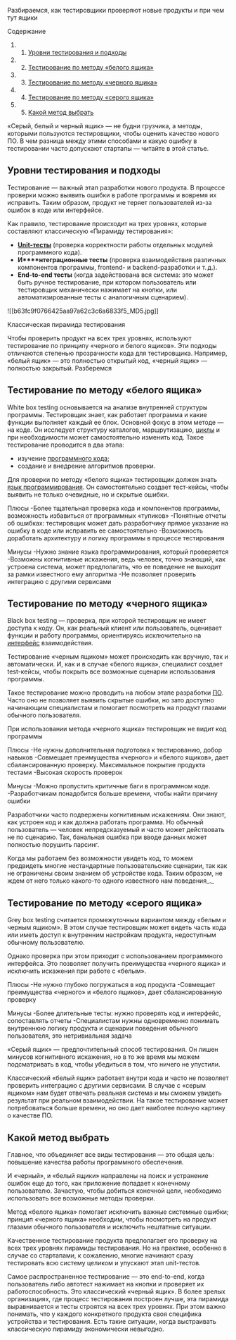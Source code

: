 Разбираемся, как тестировщики проверяют новые продукты и при чем тут ящики

Содержание

1. 1. [Уровни тестирования и подходы](https://blog.skillfactory.ru/metodi-chernogo-belogo-serogo-yashikov/#уровни-тестирования-и-подходы)
2. 2. [Тестирование по методу «белого ящика»](https://blog.skillfactory.ru/metodi-chernogo-belogo-serogo-yashikov/#тестирование-по-методу-белого-ящика) 
3. 3. [Тестирование по методу «черного ящика»](https://blog.skillfactory.ru/metodi-chernogo-belogo-serogo-yashikov/#тестирование-по-методу-черного-ящика) 
4. 4. [Тестирование по методу «серого ящика»](https://blog.skillfactory.ru/metodi-chernogo-belogo-serogo-yashikov/#тестирование-по-методу-серого-ящика) 
5. 5. [Какой метод выбрать](https://blog.skillfactory.ru/metodi-chernogo-belogo-serogo-yashikov/#какой-метод-выбрать)

«Серый, белый и черный ящик» — не будни грузчика, а методы, которыми пользуются тестировщики, чтобы оценить качество нового ПО. В чем разница между этими способами и какую ошибку в тестировании часто допускают стартапы — читайте в этой статье.

## Уровни тестирования и подходы

Тестирование — важный этап разработки нового продукта. В процессе проверки можно выявить ошибки в работе программы и вовремя их исправить. Таким образом, продукт не теряет пользователей из-за ошибок в коде или интерфейсе.

Как правило, тестирование происходит на трех уровнях, которые составляют классическую «Пирамиду тестирования»:

- [**Unit-тесты**](https://blog.skillfactory.ru/glossary/unit-testirovanie/) (проверка корректности работы отдельных модулей программного кода).
- **И****нтеграционные тесты** (проверка взаимодействия различных компонентов программы, frontend- и backend-разработки и т. д.).
- **End-to-end тесты** (когда задействована вся система: это может быть ручное тестирование, при котором пользователь или тестировщик механически нажимает на кнопки, или автоматизированные тесты с аналогичным сценарием).

![[b63fc9f0766425aa97a62c3c6a6833f5_MD5.jpg]]

Классическая пирамида тестирования

Чтобы проверить продукт на всех трех уровнях, используют тестирование по принципу «черного и белого ящиков». Эти подходы отличаются степенью прозрачности кода для тестировщика. Например, «белый ящик» — это полностью открытый код, «черный ящик» — полностью закрытый. Разберемся 

## Тестирование по методу «белого ящика» 

White box testing основывается на анализе внутренней структуры программы. Тестировщик знает, как работает программа и какие функции выполняет каждый ее блок. Основной фокус в этом методе — на коде. Он исследует структуру каталогов, маршрутизацию, [циклы](https://blog.skillfactory.ru/glossary/czikl/) и при необходимости может самостоятельно изменить код. Такое тестирование проводится в два этапа:

- изучение [программного кода](https://blog.skillfactory.ru/glossary/programmnyj-kod/);
- создание и внедрение алгоритмов проверки.

Для проверки по методу «белого ящика» тестировщик должен знать [язык программирования](https://blog.skillfactory.ru/glossary/yazyk-programmirovaniya/). Он самостоятельно создает тест-кейсы, чтобы выявить не только очевидные, но и скрытые ошибки.

Плюсы
-Более тщательная проверка кода и компонентов программы, возможность избавиться от программных «тупиков»
-Понятные отчеты об ошибках: тестировщик может дать разработчику прямое указание на ошибку в коде или исправить ее самостоятельно
-Возможность доработать архитектуру и логику программы в процессе тестирования



Минусы
-Нужно знание языка программирования, который проверяется
-Возможны когнитивные искажения, ведь человек, точно знающий, как устроена система, может предполагать, что ее поведение не выходит за рамки известного ему алгоритма
-Не позволяет проверить интеграцию с другими сервисами

## Тестирование по методу «черного ящика» 

Black box testing — проверка, при которой тестировщик не имеет доступа к коду. Он, как реальный клиент или пользователь, оценивает функции и работу программы, ориентируясь исключительно на [интерфейс](https://blog.skillfactory.ru/glossary/interface/) взаимодействия. 

Тестирование «черным ящиком» может происходить как вручную, так и автоматически. И, как и в случае «белого ящика», специалист создает test-кейсы, чтобы покрыть все возможные сценарии использования программы. 

Такое тестирование можно проводить на любом этапе разработки [ПО](https://blog.skillfactory.ru/glossary/programmnoe-obespechenie/). Часто оно не позволяет выявить скрытые ошибки, но зато доступно начинающим специалистам и помогает посмотреть на продукт глазами обычного пользователя.

При использовании метода «черного ящика» тестировщик не видит код программы

Плюсы
-Не нужны дополнительная подготовка к тестированию, добор навыков
-Совмещает преимущества «черного» и «белого ящиков», дает сбалансированную проверку.
Максимальное покрытие продукта тестами
-Высокая скорость проверок

Минусы
-Можно пропустить критичные баги в программном коде.
-Разработчикам понадобится больше времени, чтобы найти причину ошибки



Разработчики часто подвержены когнитивным искажениям. Они знают, как устроен код и как должна работать программа. Но обычный пользователь — человек непредсказуемый и часто может действовать не по сценарию. Так, банальная ошибка при вводе данных может полностью порушить парсинг. 

Когда мы работаем без возможности увидеть код, то можем предвидеть многие нестандартные пользовательские сценарии, так как не ограничены своим знанием об устройстве кода. Таким образом, не ждем от него только какого-то одного известного нам поведения_._

## Тестирование по методу «серого ящика» 

Grey box testing считается промежуточным вариантом между «белым и черным ящиком». В этом случае тестировщик может видеть часть кода или иметь доступ к внутренним настройкам продукта, недоступным обычному пользователю. 

Однако проверка при этом приходит с использованием программного интерфейса. Это позволяет получить преимущества «черного ящика» и исключить искажения при работе с «белым».

Плюсы
-Не нужно глубоко погружаться в код продукта
-Совмещает преимущества «черного» и «белого ящиков», дает сбалансированную проверку

Минусы
-Более длительные тесты: нужно проверять код и интерфейс, сопоставлять отчеты
-Специалистам нужны одновременно понимать внутреннюю логику продукта и сценарии поведения обычного пользователя, это нетривиальная задача

«Серый ящик» — предпочтительный способ тестирования. Он лишен минусов когнитивного искажения, но в то же время мы можем подсматривать в код, чтобы убедиться в том, что ничего не упустили. 

Классический «белый ящик» работает внутри кода и часто не позволяет проверить интеграцию с другими сервисами. В случае с «серым ящиком» нам будет отвечать реальная система и мы сможем увидеть результат при реальном взаимодействии. На такое тестирование может потребоваться больше времени, но оно дает наиболее полную картину о качестве ПО.

## Какой метод выбрать

Главное, что объединяет все виды тестирования — это общая цель: повышение качества работы программного обеспечения.

И «черный», и «белый ящики» направлены на поиск и устранение ошибок еще до того, как приложение попадает к конечному пользователю. Зачастую, чтобы добиться конечной цели, необходимо использовать все возможные методы проверки.

Метод «белого ящика» помогает исключить важные системные ошибки; принцип «черного ящика» необходим, чтобы посмотреть на продукт глазами обычного пользователя и исключить нештатные ситуации.

Качественное тестирование продукта предполагает его проверку на всех трех уровнях пирамиды тестирования. Но на практике, особенно в случае со стартапами, к сожалению, многие начинают сразу тестировать всю систему целиком и упускают этап unit-тестов. 

Самое распространенное тестирование — это end-to-end, когда пользователь либо автотест нажимает на кнопки и проверяет их работоспособность. Это классический «черный ящик». В более зрелых организациях, где процесс тестирования построен лучше, эта пирамида выравнивается и тесты строятся на всех трех уровнях. При этом важно понимать, что у каждого конкретного продукта своя специфика устройства и тестирования. Есть такие ситуации, когда выстраивать классическую пирамиду экономически невыгодно.